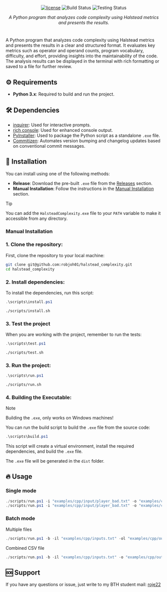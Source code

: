 <div align="center">

[![license](https://img.shields.io/badge/license-MIT-blue.svg)](https://github.com/robjoh01/HalsteadComplexity/blob/HEAD/LICENSE.txt)
![Build Status](https://github.com/robjoh01/HalsteadComplexity/actions/workflows/build-and-release.yml/badge.svg)
![Testing Status](https://github.com/robjoh01/HalsteadComplexity/actions/workflows/testing.yml/badge.svg)

_A Python program that analyzes code complexity using Halstead metrics and presents the results._

</div>

#

A Python program that analyzes code complexity using Halstead metrics and presents the results in a clear and structured format. It evaluates key metrics such as operator and operand counts, program vocabulary, difficulty, and effort, providing insights into the maintainability of the code. The analysis results can be displayed in the terminal with rich formatting or saved to a file for further review.

## ⚙️ Requirements

- **Python 3.x**: Required to build and run the project.

## 🛠️ Dependencies

- [inquirer](https://pypi.org/project/inquirer/): Used for interactive prompts.
- [rich console](https://rich.readthedocs.io/en/latest/console.html): Used for enhanced console output.
- [PyInstaller](https://pyinstaller.org/en/stable/): Used to package the Python script as a standalone `.exe` file.
- [Commitizen](https://github.com/commitizen/cz-cli): Automates version bumping and changelog updates based on conventional commit messages.

## 🚀 Installation

You can install using one of the following methods:

- **Release**: Download the pre-built `.exe` file from the [Releases](https://github.com/robjoh01/HalsteadComplexity/releases) section.
- **Manual Installation**: Follow the instructions in the [Manual Installation](#manual-installation) section.

> [!TIP]
> You can add the `HalsteadComplexity.exe` file to your `PATH` variable to make it accessible from any directory.

### Manual Installation

### 1. Clone the repository:

First, clone the repository to your local machine:

```bash
git clone git@github.com:robjoh01/halstead_complexity.git
cd halstead_complexity
```

### 2. Install dependencies:

To install the dependencies, run this script:

```powershell
.\scripts\install.ps1
```

```bash
./scripts/install.sh
```

### 3. Test the project

When you are working with the project, remember to run the tests:

```powershell
.\scripts\test.ps1
```

```bash
./scripts/test.sh
```

### 3. Run the project:

```powershell
.\scripts\run.ps1
```

```bash
./scripts/run.sh
```

### 4. Building the Executable:

> [!NOTE]
> Building the `.exe`, only works on Windows machines!

You can run the build script to build the `.exe` file from the source code:

```powershell
.\scripts\build.ps1
```

This script will create a virtual environment, install the required dependencies, and build the `.exe` file.

The `.exe` file will be generated in the `dist` folder.

## 🔥 Usage

### Single mode

```powershell
./scripts/run.ps1 -i "examples/cpp/input/player_bad.txt" -o "examples/cpp/output/player_bad.txt"
./scripts/run.ps1 -i "examples/cpp/input/player_bad.txt" -o "examples/cpp/output/player_bad.csv"
```

### Batch mode

Multiple files

```powershell
./scripts/run.ps1 -b -il "examples/cpp/inputs.txt" -ol "examples/cpp/outputs.txt"
```

Combined CSV file

```powershell
./scripts/run.ps1 -b -il "examples/cpp/inputs.txt" -o "examples/cpp/output/combined.csv"
```

## 🆘 Support

If you have any questions or issue, just write to my BTH student mail: [roje22](mailto:roje22@student.bth.se)
